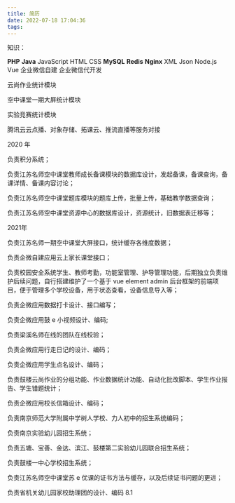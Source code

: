```yaml
---
title: 简历
date: 2022-07-18 17:04:36
tags:
---
```


知识：

**PHP** **Java** JavaScript HTML CSS **MySQL** **Redis** **Nginx** XML Json Node.js Vue 企业微信自建 企业微信代开发


云尚作业统计模块


空中课堂一期大屏统计模块


实验竞赛统计模块


腾讯云云点播、对象存储、拓课云、推流直播等服务对接


2020 年

负责积分系统；

负责江苏名师空中课堂教师成长备课模块的数据库设计，发起备课，备课查询，备课详情、备课内容讨论；

负责江苏名师空中课堂题库模块的题库上传，批量上传，基础教学数据查询；

负责江苏名师空中课堂资源中心的数据库设计，资源统计，旧数据表迁移等；

2021年 

负责江苏名师一期空中课堂大屏接口，统计缓存各维度数据；

负责企微自建应用云上家长课堂接口；

负责校园安全系统学生、教师考勤，功能室管理、护导管理功能，后期独立负责维护后续问题，自行搭建维护了一个基于 vue element admin 后台框架的前端项目，便于管理多个学校设备，用于状态查看，设备信息导入等；

负责企微应用数据打卡设计、接口编写；

负责企微应用鼓 e 小视频设计、编码;

负责梁溪名师在线的团队在线校验；

负责企微应用行走日记的设计、编码；

负责企微应用学生点名设计、编码；

负责鼓楼云尚作业的分组功能、作业数据统计功能、自动化批改脚本、学生作业报告、学生错题统计；

负责企微应用校长信箱设计、编码；

负责南京师范大学附属中学树人学校、力人初中的招生系统编码；

负责南京实验幼儿园招生系统；

负责五塘、宝善、金达、滨江、鼓楼第二实验幼儿园联合招生系统；

负责鼓楼一中心学校招生系统；

负责江苏名师空中课堂苏 e 优课的证书方法与缓存，以及后续证书问题的更进；

负责省机关幼儿园家校助理团的设计、编码 8.1






